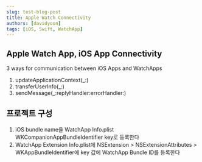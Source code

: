 ```yaml
---
slug: test-blog-post
title: Apple Watch Connectivity
authors: [davidyoon]
tags: [iOS, Swift, WatchApp]
---
```


## Apple Watch App, iOS App Connectivity

3 ways for communication between iOS Apps and WatchApps

1. updateApplicationContext(\_:)
2. transferUserInfo(\_:)
3. sendMessage(\_:replyHandler:errorHandler:)

## 프로젝트 구성

1. iOS bundle name을 WatchApp Info.plist WKCompanionAppBundleIdentifier key로 등록한다
2. WatchApp Extension Info.plist에 NSExtension > NSExtensionAttributes > WKAppBundleIdentifier에 key 값에 WatchApp Bundle ID를 등록한다
